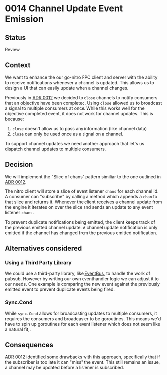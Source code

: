 # 0014 Channel Update Event Emission

## Status

Review

## Context

We want to enhance the our go-nitro RPC client and server with the ability to receive notifications whenever a channel is updated. This allows us to design a UI that can easily update when a channel changes.

Previously in [ADR 0012](./0012-event-emission.md) we decided to `close` channels to notify consumers that an objective have been completed. Using `close` allowed us to broadcast a signal to multiple consumers at once. While this works well for the objective completed event, it does not work for channel updates. This is because:

1. `close` doesn't allow us to pass any information (like channel data)
2. `close` can only be used once as a signal on a channel.

To support channel updates we need another approach that let's us dispatch channel updates to multiple consumers.

## Decision

We will implement the "Slice of chans" pattern similiar to the one outlined in [ADR 0012](./0012-event-emission.md).

The nitro client will store a slice of event listener `chans` for each channel id. A consumer can "subscribe" by calling a method which appends a `chan` to that slice and returns it. Whenever the client receives a channel update from the engine it iterates on over the slice and sends an update to any event listener `chans`.

To prevent duplicate notifications being emitted, the client keeps track of the previous emitted channel update. A channel update notification is only emitted if the channel has changed from the previous emitted notification.

## Alternatives considered

### Using a Third Party Library

We could use a third-party library, like [EventBus](https://github.com/asaskevich/EventBus), to handle the work of pubsub. However by writing our own eventhandler logic we can adjust it to our needs. One example is comparing the new event against the previously emitted event to prevent duplicate events being fired.

### Sync.Cond

While `sync.Cond` allows for broadcasting updates to multiple consumers, it requires the consumers and broadcaster to be goroutines. This means we'd have to spin up goroutines for each event listener which does not seem like a natural fit,.

## Consequences

[ADR 0012](./0012-event-emission.md) identified some drawbacks with this approach, specifically that if the subscriber is too late it can "miss" the event. This still remains an issue, a channel may be updated before a listener is subscribed.
